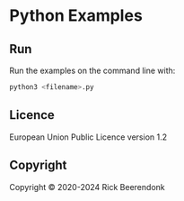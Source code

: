 # Python Examples

## Run

Run the examples on the command line with:

```zsh
python3 <filename>.py
```

## Licence

European Union Public Licence version 1.2

## Copyright

Copyright © 2020-2024 Rick Beerendonk
